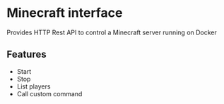 # Minecraft interface

Provides HTTP Rest API to control a Minecraft server running on Docker

## Features

- Start
- Stop
- List players
- Call custom command